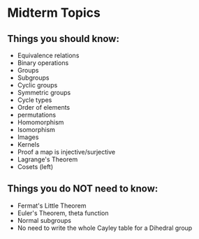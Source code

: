 # Midterm Topics

## Things you should know:
* Equivalence relations
* Binary operations
* Groups
* Subgroups
* Cyclic groups
* Symmetric groups
* Cycle types
* Order of elements
* permutations
* Homomorphism
* Isomorphism
* Images
* Kernels
* Proof a map is injective/surjective
* Lagrange's Theorem
* Cosets (left)

## Things you do NOT need to know:
* Fermat's Little Theorem
* Euler's Theorem, theta function
* Normal subgroups
* No need to write the whole Cayley table for a Dihedral group
